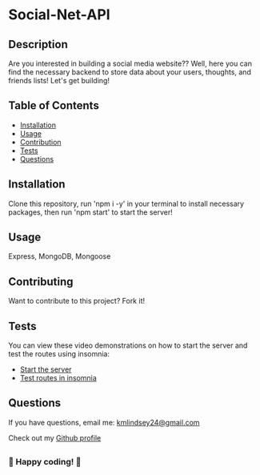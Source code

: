 # Social-Net-API

## Description

Are you interested in building a social media website?? Well, here you can find the necessary backend to store data about your users, thoughts, and friends lists! Let's get building!

## Table of Contents

- [Installation](#Installation)
- [Usage](#Usage)
- [Contribution](#Contributing)
- [Tests](#Tests)
- [Questions](#Questions)

## Installation

Clone this repository, run 'npm i -y' in your terminal to install necessary packages, then run 'npm start' to start the server!

## Usage

Express, MongoDB, Mongoose

## Contributing

Want to contribute to this project? Fork it!

## Tests

You can view these video demonstrations on how to start the server and test the routes using insomnia: 
- [Start the server](https://drive.google.com/file/d/1NYAiMjK-eD5y5_RJQEQs3i0LIZ8GtzMc/view) 
- [Test routes in insomnia](https://drive.google.com/file/d/1abZr0kK6U5aNiV03HciNW5GM6eSClSnb/view)

## Questions

If you have questions, email me: <kmlindsey24@gmail.com>

Check out my [Github profile](https://github.com/kfisch2)

##

### :dizzy: Happy coding! :dizzy:
